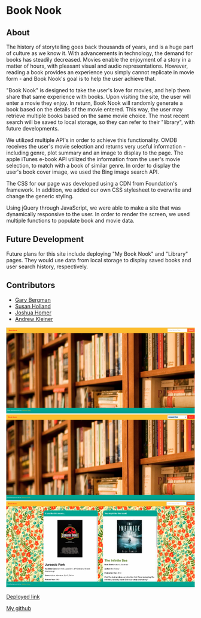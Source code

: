 # Book Nook

## About 

The history of storytelling goes back thousands of years, and is a huge part of culture as we know it. With advancements in technology, the demand for books has steadily decreased. Movies enable the enjoyment of a story in a matter of hours, with pleasant visual and audio representations. However, reading a book provides an experience you simply cannot replicate in movie form - and Book Nook's goal is to help the user achieve that.

"Book Nook" is designed to take the user's love for movies, and help them share that same experience with books. Upon visiting the site, the user will enter a movie they enjoy. In return, Book Nook will randomly generate a book based on the details of the movie entered. This way, the user may retrieve multiple books based on the same movie choice. The most recent search will be saved to local storage, so they can refer to their "library", with future developments.

We utilized multiple API's in order to achieve this functionality. OMDB receives the user's movie selection and returns very useful information - including genre, plot summary and an image to display to the page. The apple iTunes e-book API utilized the information from the user's movie selection, to match with a book of similar genre. In order to display the user's book cover image, we used the Bing image search API. 

The CSS for our page was developed using a CDN from Foundation's framework. In addition, we added our own CSS stylesheet to overwrite and change the generic styling. 

Using jQuery through JavaScript, we were able to make a site that was dynamically responsive to the user. In order to render the screen, we used multiple functions to populate book and movie data.

## Future Development

Future plans for this site include deploying "My Book Nook" and "Library" pages. They would use data from local storage to display saved books and user search history, respectively. 

## Contributors

* [Gary Bergman](https://github.com/Gary-Bergman)
* [Susan Holland](https://github.com/SEGH)
* [Joshua Homer](https://github.com/Jchomer90)
* [Andrew Kleiner](https://github.com/akleiner26)

<img src="./Assets/screenShots/screenShot1.jpeg" alt="homepage" width="700">
<img src="./Assets/screenShots/screenShot2.jpeg" alt="search" width="700">
<img src="./Assets/screenShots/screenShot3.jpeg" alt="results" width="700">

[Deployed link](https://gary-bergman.github.io/Book-Nook/)


[My github](https://github.com/Gary-Bergman)


